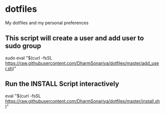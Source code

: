 # dotfiles

My dotfiles and my personal preferences

## This script will create a user and add user to sudo group

sudo eval "$(curl -fsSL https://raw.githubusercontent.com/DharmSonariya/dotfiles/master/add_user.sh)"

## Run the INSTALL Script interactively

eval "$(curl -fsSL https://raw.githubusercontent.com/DharmSonariya/dotfiles/master/install.sh)"
